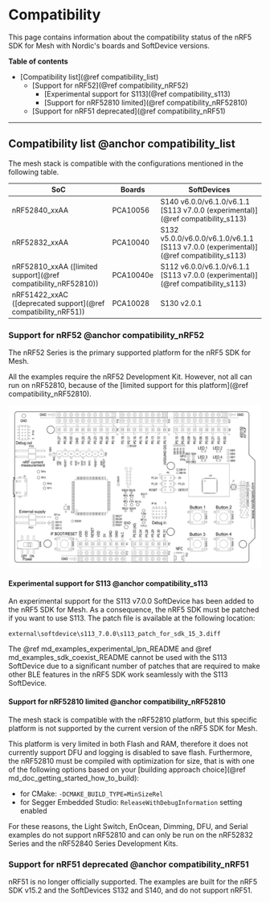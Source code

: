 # Compatibility

This page contains information about the compatibility status of the nRF5 SDK for Mesh with Nordic's boards and SoftDevice versions.

**Table of contents**
- [Compatibility list](@ref compatibility_list)
    - [Support for nRF52](@ref compatibility_nRF52)
        - [Experimental support for S113](@ref compatibility_s113)
        - [Support for nRF52810 limited](@ref compatibility_nRF52810)
    - [Support for nRF51 deprecated](@ref compatibility_nRF51)


---

## Compatibility list @anchor compatibility_list

The mesh stack is compatible with the configurations mentioned in the following table.

| SoC                                            | Boards    | SoftDevices                       |
| ---------------------------------------------- | --------- | --------------------------------- |
| nRF52840_xxAA                                  | PCA10056  | S140 v6.0.0/v6.1.0/v6.1.1<br>[S113 v7.0.0 (experimental)](@ref compatibility_s113)         |
| nRF52832_xxAA                                  | PCA10040  | S132 v5.0.0/v6.0.0/v6.1.0/v6.1.1<br>[S113 v7.0.0 (experimental)](@ref compatibility_s113)  |
| nRF52810_xxAA ([limited support](@ref compatibility_nRF52810))                | PCA10040e | S112 v6.0.0/v6.1.0/v6.1.1<br>[S113 v7.0.0 (experimental)](@ref compatibility_s113)  |
| nRF51422_xxAC ([deprecated support](@ref compatibility_nRF51))                | PCA10028  | S130 v2.0.1                |

### Support for nRF52 @anchor compatibility_nRF52

The nRF52 Series is the primary supported platform for the nRF5 SDK for Mesh.

All the examples require the nRF52 Development Kit.
However, not all can run on nRF52810, because of the [limited support for this platform](@ref compatibility_nRF52810).

![nRF52 DK](img/pca10040_front_v1.0.0.svg "nRF52 DK")


#### Experimental support for S113 @anchor compatibility_s113

An experimental support for the S113 v7.0.0 SoftDevice has been added to the nRF5 SDK for Mesh.
As a consequence, the nRF5 SDK must be patched if you want to use S113.
The patch file is available at the following location:
```
external\softdevice\s113_7.0.0\s113_patch_for_sdk_15_3.diff
```

The @ref md_examples_experimental_lpn_README and @ref md_examples_sdk_coexist_README cannot be used
with the S113 SoftDevice due to a significant number of patches that are required to make other
BLE features in the nRF5 SDK work seamlessly with the S113 SoftDevice.


#### Support for nRF52810 limited @anchor compatibility_nRF52810

The mesh stack is compatible with the nRF52810 platform, but this specific platform is not supported
by the current version of the nRF5 SDK for Mesh.

This platform is very limited in both Flash and RAM, therefore it does
not currently support DFU and logging is disabled to save flash. Furthermore, the nRF52810 must be compiled with
optimization for size, that is with one of the following options based on your [building approach choice](@ref md_doc_getting_started_how_to_build):
- for CMake: `-DCMAKE_BUILD_TYPE=MinSizeRel`
- for Segger Embedded Studio: `ReleaseWithDebugInformation` setting enabled

For these reasons, the Light Switch, EnOcean, Dimming, DFU, and Serial examples do not support nRF52810 and can only be run
on the nRF52832 Series and the nRF52840 Series Development Kits.

### Support for nRF51 deprecated @anchor compatibility_nRF51

nRF51 is no longer officially supported. The examples are built for the nRF5 SDK v15.2 and the SoftDevices S132 and S140, and do not support nRF51.